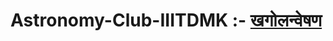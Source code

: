 # Astronomy-Club-IIITDMK :-        <a href="https://pratik-kumar-621.github.io/Astronomy-Club-IIITK/">खगोलन्वेषण</a>
